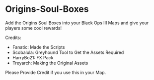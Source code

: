 # Origins-Soul-Boxes
Add the Origins Soul Boxes into your Black Ops III Maps and give your players some cool rewards!

Credits:

- Fanatic: Made the Scripts
- Scobalula: Greyhound Tool to Get the Assets Required
- HarryBo21: FX Pack
- Treyarch: Making the Original Assets

Please Provide Credit if you use this in your Map.
